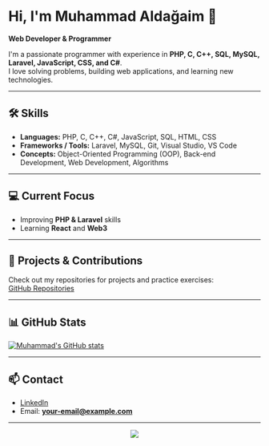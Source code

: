 # Hi, I'm Muhammad Aldağaim 👋
**Web Developer & Programmer**

I'm a passionate programmer with experience in **PHP, C, C++, SQL, MySQL, Laravel, JavaScript, CSS, and C#**.  
I love solving problems, building web applications, and learning new technologies.

---

## 🛠 Skills

- **Languages:** PHP, C, C++, C#, JavaScript, SQL, HTML, CSS  
- **Frameworks / Tools:** Laravel, MySQL, Git, Visual Studio, VS Code  
- **Concepts:** Object-Oriented Programming (OOP), Back-end Development, Web Development, Algorithms  

---

## 💻 Current Focus
- Improving **PHP & Laravel** skills  
- Learning **React** and **Web3**  

---

## 🌱 Projects & Contributions
Check out my repositories for projects and practice exercises:  
[GitHub Repositories](https://github.com/guilyx?tab=repositories)

---

## 📊 GitHub Stats

[![Muhammad's GitHub stats](https://github-readme-stats.vercel.app/api?username=guilyx&show_icons=true&theme=radical)](https://github.com/guilyx)

---

## 📫 Contact
- [LinkedIn](https://www.linkedin.com/in/muhammad-aldagaim)  
- Email: **your-email@example.com**  

---

<p align="center">
  <img src="https://capsule-render.vercel.app/api?type=waving&color=gradient&height=60&section=footer"/>
</p>
